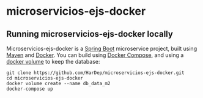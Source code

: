 # microservicios-ejs-docker

## Running microservicios-ejs-docker locally
Microservicios-ejs-docker is a [Spring Boot](https://spring.io/guides/gs/spring-boot) microservice project, built using [Maven](https://spring.io/guides/gs/maven/) and [Docker](https://www.docker.com/). You can build using [Docker Compose](https://docs.docker.com/compose/), and using a [docker volume](https://docs.docker.com/storage/volumes/) to keep the database:

```
git clone https://github.com/HarDep/microservicios-ejs-docker.git
cd microservicios-ejs-docker
docker volume create --name db_data_m2
docker-compose up
```
